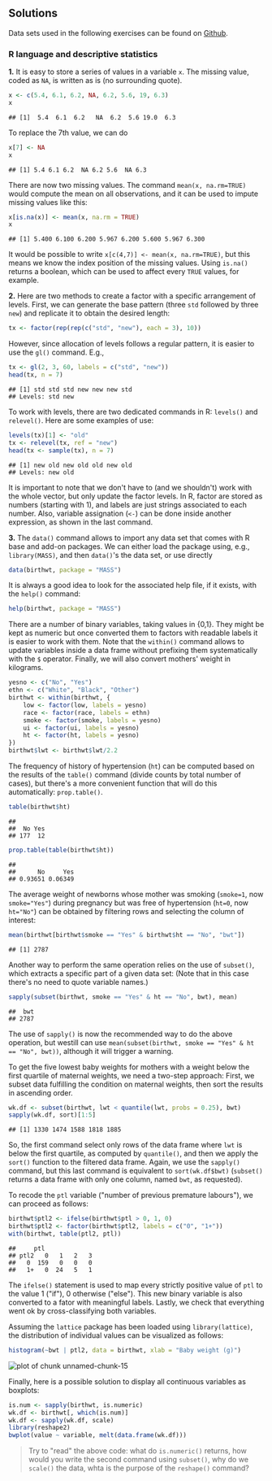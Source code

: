 Solutions
------------------------------



Data sets used in the following exercises can be found on [Github](https://github.com/cogmaster-stats/r-cogstats/tree/master/data).

### R language and descriptive statistics

**1.** It is easy to store a series of values in a variable `x`. The missing value, coded as `NA`, is written as is (no surrounding quote).

```r
x <- c(5.4, 6.1, 6.2, NA, 6.2, 5.6, 19, 6.3)
x
```

```
## [1]  5.4  6.1  6.2   NA  6.2  5.6 19.0  6.3
```


To replace the 7th value, we can do

```r
x[7] <- NA
x
```

```
## [1] 5.4 6.1 6.2  NA 6.2 5.6  NA 6.3
```


There are now two missing values. The command `mean(x, na.rm=TRUE)` would compute the mean on all observations, and it can be used to impute missing values like this:

```r
x[is.na(x)] <- mean(x, na.rm = TRUE)
x
```

```
## [1] 5.400 6.100 6.200 5.967 6.200 5.600 5.967 6.300
```

It would be possible to write `x[c(4,7)] <- mean(x, na.rm=TRUE)`, but this means we know the index position of the missing values. Using `is.na()` returns a boolean, which can be used to affect every `TRUE` values, for example.

**2.** Here are two methods to create a factor with a specific arrangement of levels. First, we can generate the base pattern (three `std` followed by three `new`) and replicate it to obtain the desired length:

```r
tx <- factor(rep(rep(c("std", "new"), each = 3), 10))
```


However, since allocation of levels follows a regular pattern, it is easier to use the `gl()` command. E.g., 

```r
tx <- gl(2, 3, 60, labels = c("std", "new"))
head(tx, n = 7)
```

```
## [1] std std std new new new std
## Levels: std new
```


To work with levels, there are two dedicated commands in R: `levels()` and `relevel()`. Here are some examples of use:

```r
levels(tx)[1] <- "old"
tx <- relevel(tx, ref = "new")
head(tx <- sample(tx), n = 7)
```

```
## [1] new old new old old new old
## Levels: new old
```


It is important to note that we don't have to (and we shouldn't) work with the whole vector, but only update the factor levels. In R, factor are stored as numbers (starting with 1), and labels are just strings associated to each number. Also, variable assignation (`<-`) can be done inside another expression, as shown in the last command.

**3.** The `data()` command allows to import any data set that comes with R base and add-on packages. We can either load the package using, e.g., `library(MASS)`, and then `data()`'s the data set, or use directly

```r
data(birthwt, package = "MASS")
```


It is always a good idea to look for the associated help file, if it exists, with the `help()` command:

```r
help(birthwt, package = "MASS")
```


There are a number of binary variables, taking values in {0,1}. They might be kept as numeric but once converted them to factors with readable labels it is easier to work with them. Note that the `within()` command allows to update variables inside a data frame without prefixing them systematically with the `$` operator. Finally, we will also convert mothers' weight in kilograms.

```r
yesno <- c("No", "Yes")
ethn <- c("White", "Black", "Other")
birthwt <- within(birthwt, {
    low <- factor(low, labels = yesno)
    race <- factor(race, labels = ethn)
    smoke <- factor(smoke, labels = yesno)
    ui <- factor(ui, labels = yesno)
    ht <- factor(ht, labels = yesno)
})
birthwt$lwt <- birthwt$lwt/2.2
```


The frequency of history of hypertension (`ht`) can be computed based on the results of the `table()` command (divide counts by total number of cases), but there's a more convenient function that will do this automatically: `prop.table()`.

```r
table(birthwt$ht)
```

```
## 
##  No Yes 
## 177  12
```

```r
prop.table(table(birthwt$ht))
```

```
## 
##      No     Yes 
## 0.93651 0.06349
```


The average weight of newborns whose mother was smoking (`smoke=1`, now `smoke="Yes"`) during pregnancy but was free of hypertension (`ht=0`, now `ht="No"`) can be obtained by filtering rows and selecting the column of interest:

```r
mean(birthwt[birthwt$smoke == "Yes" & birthwt$ht == "No", "bwt"])
```

```
## [1] 2787
```

Another way to perform the same operation relies on the use of `subset()`, which extracts a specific part of a given data set: (Note that in this case there's no need to quote variable names.)

```r
sapply(subset(birthwt, smoke == "Yes" & ht == "No", bwt), mean)
```

```
##  bwt 
## 2787
```

The use of `sapply()` is now the recommended way to do the above operation, but westill can use `mean(subset(birthwt, smoke == "Yes" & ht == "No", bwt))`, although it will trigger a warning.

To get the five lowest baby weights for mothers with a weight below the first quartile of maternal weights, we need a two-step approach: First, we subset data fulfilling the condition on maternal weights, then sort the results in ascending order.

```r
wk.df <- subset(birthwt, lwt < quantile(lwt, probs = 0.25), bwt)
sapply(wk.df, sort)[1:5]
```

```
## [1] 1330 1474 1588 1818 1885
```

So, the first command select only rows of the data frame where `lwt` is below the first quartile, as computed by `quantile()`, and then we apply the `sort()` function to the filtered data frame. Again, we use the `sapply()` command, but this last command is equivalent to `sort(wk.df$bwt)` (`subset()` returns a data frame with only one column, named `bwt`, as requested).

To recode the `ptl` variable ("number of previous premature labours"), we can proceed as follows:

```r
birthwt$ptl2 <- ifelse(birthwt$ptl > 0, 1, 0)
birthwt$ptl2 <- factor(birthwt$ptl2, labels = c("0", "1+"))
with(birthwt, table(ptl2, ptl))
```

```
##     ptl
## ptl2   0   1   2   3
##   0  159   0   0   0
##   1+   0  24   5   1
```

The `ifelse()` statement is used to map every strictly positive value of `ptl` to the value 1 ("if"), 0 otherwise ("else"). This new binary variable is also converted to a fator with meaningful labels. Lastly, we check that everything went ok by cross-classifying both variables.

Assuming the `lattice` package has been loaded using `library(lattice)`, the distribution of individual values can be visualized as follows:

```r
histogram(~bwt | ptl2, data = birthwt, xlab = "Baby weight (g)")
```

![plot of chunk unnamed-chunk-15](figure/unnamed-chunk-15.png) 


Finally, here is a possible solution to display all continuous variables as boxplots:

```r
is.num <- sapply(birthwt, is.numeric)
wk.df <- birthwt[, which(is.num)]
wk.df <- sapply(wk.df, scale)
library(reshape2)
bwplot(value ~ variable, melt(data.frame(wk.df)))
```


> Try to "read" the above code: what do `is.numeric()` returns, how would you write the second command using `subset()`, why do we `scale()` the data, whta is the purpose of the `reshape()` command?
